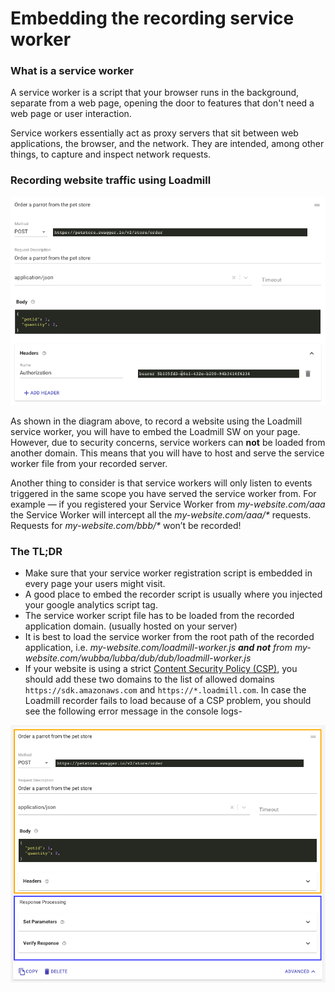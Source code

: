 # Embedding the recording service worker

### What is a service worker <a id="what_is_a_service_worker"></a>

A service worker is a script that your browser runs in the background, separate from a web page, opening the door to features that don't need a web page or user interaction.

Service workers essentially act as proxy servers that sit between web applications, the browser, and the network. They are intended, among other things, to capture and inspect network requests.

### Recording website traffic using Loadmill

![Loadmill service-worker architecture](../.gitbook/assets/image%20%2814%29.png)

As shown in the diagram above, to record a website using the Loadmill service worker, you will have to embed the Loadmill SW on your page. However, due to security concerns, service workers can **not** be loaded from another domain. This means that you will have to host and serve the service worker file from your recorded server.

Another thing to consider is that service workers will only listen to events triggered in the same scope you have served the service worker from. For example — if you registered your Service Worker from _my-website.com/aaa_ the Service Worker will intercept all the _my-website.com/aaa/\*_ requests. Requests for _my-website.com/bbb/\*_ won’t be recorded!

### The TL;DR

* Make sure that your service worker registration script is embedded in every page your users might visit.
* A good place to embed the recorder script is usually where you injected your google analytics script tag.
* The service worker script file has to be loaded from the recorded application domain. \(usually hosted on your server\)
* It is best to load the service worker from the root path of the recorded application, i.e. _my-website.com/loadmill-worker.js **and not** from my-website.com/wubba/lubba/dub/dub/loadmill-worker.js_
* If your website is using a strict [Content Security Policy \(CSP\)](https://developer.mozilla.org/en-US/docs/Web/HTTP/CSP), you should add these two domains to the list of allowed domains `https://sdk.amazonaws.com` and `https://*.loadmill.com`. In case the Loadmill recorder fails to load because of a CSP problem, you should see the following error message in the console logs-

![CAP console error](../.gitbook/assets/image%20%2812%29.png)

